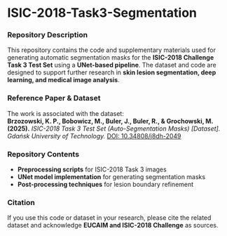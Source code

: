 # ISIC-2018-Task3-Segmentation

### **Repository Description**
This repository contains the code and supplementary materials used for generating automatic segmentation masks for the **ISIC-2018 Challenge Task 3 Test Set** using a **UNet-based pipeline**. The dataset and code are designed to support further research in **skin lesion segmentation, deep learning, and medical image analysis**.

### **Reference Paper & Dataset**
The work is associated with the dataset:  
**Brzozowski, K. P., Bobowicz, M., Buler, J., Buler, R., & Grochowski, M. (2025).** *ISIC-2018 Task 3 Test Set (Auto-Segmentation Masks) [Dataset]. Gdańsk University of Technology.* [DOI: 10.34808/j8dh-2049](https://doi.org/10.34808/j8dh-2049)

### **Repository Contents**
- **Preprocessing scripts** for ISIC-2018 Task 3 images
- **UNet model implementation** for generating segmentation masks
- **Post-processing techniques** for lesion boundary refinement

### **Citation**
If you use this code or dataset in your research, please cite the related dataset and acknowledge **EUCAIM and ISIC-2018 Challenge** as sources.
